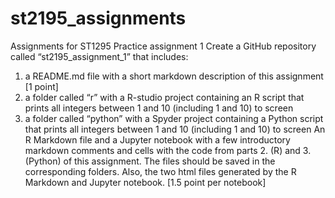# st2195_assignments
Assignments for ST1295
Practice assignment 1 
Create a GitHub repository called “st2195_assignment_1” that includes:
1. a README.md file with a short markdown description of this assignment [1 point]
2. a folder called “r” with a R-studio project containing an R script that prints all integers between 1 and 10 (including 1 and 10) to screen
3. a folder called “python” with a Spyder project containing a Python script that prints all integers between 1 and 10 (including 1 and 10) to screen
An R Markdown file and a Jupyter notebook with a few introductory markdown comments and cells with the code from parts 2. (R) and 3. (Python) of this
assignment. The files should be saved in the corresponding folders. Also, the two html files generated by the R Markdown and Jupyter notebook. [1.5 point per notebook]
